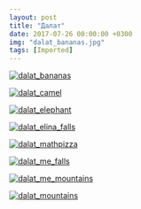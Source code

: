 ```yaml
---
layout: post
title: "Далат"
date: 2017-07-26 00:00:00 +0300
img: "dalat_bananas.jpg"
tags: [Imported]
---
```


[![dalat_bananas](/blog/assets/img/dalat_bananas.jpg)](/blog/assets/img/dalat_bananas.jpg)

[![dalat_camel](/blog/assets/img/dalat_camel.jpg)](/blog/assets/img/dalat_camel.jpg) 

[![dalat_elephant](/blog/assets/img/dalat_elephant.jpg)](/blog/assets/img/dalat_elephant.jpg) 

[![dalat_elina_falls](/blog/assets/img/dalat_elina_falls.jpg)](/blog/assets/img/dalat_elina_falls.jpg) 

[![dalat_mathpizza](/blog/assets/img/dalat_mathpizza.jpg)](/blog/assets/img/dalat_mathpizza.jpg)

[![dalat_me_falls](/blog/assets/img/dalat_me_falls.jpg)](/blog/assets/img/dalat_me_falls.jpg)

[![dalat_me_mountains](/blog/assets/img/dalat_me_mountains.jpg)](/blog/assets/img/dalat_me_mountains.jpg) 

[![dalat_mountains](/blog/assets/img/dalat_mountains.jpg)](/blog/assets/img/dalat_mountains.jpg)